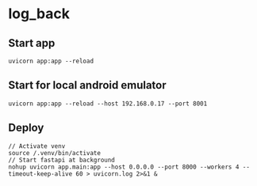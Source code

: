# log_back

## Start app
```
uvicorn app:app --reload
```

## Start for local android emulator
```
uvicorn app:app --reload --host 192.168.0.17 --port 8001
```

## Deploy
```
// Activate venv
source /.venv/bin/activate
// Start fastapi at background
nohup uvicorn app.main:app --host 0.0.0.0 --port 8000 --workers 4 --timeout-keep-alive 60 > uvicorn.log 2>&1 &
```
